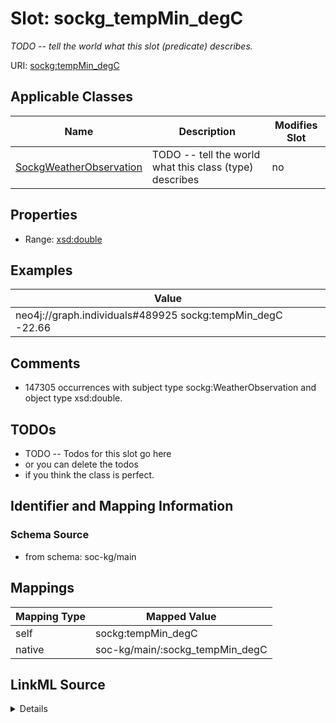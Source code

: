 

# Slot: sockg_tempMin_degC


_TODO -- tell the world what this slot (predicate) describes._





URI: [sockg:tempMin_degC](http://www.semanticweb.org/sockg/ontologies/2024/0/soil-carbon-ontology/tempMin_degC)



<!-- no inheritance hierarchy -->





## Applicable Classes

| Name | Description | Modifies Slot |
| --- | --- | --- |
| [SockgWeatherObservation](../classes/SockgWeatherObservation.md) | TODO -- tell the world what this class (type) describes |  no  |







## Properties

* Range: [xsd:double](http://www.w3.org/2001/XMLSchema#double)






## Examples

| Value |
| --- |
| neo4j://graph.individuals#489925 sockg:tempMin_degC -22.66 |

## Comments

* 147305 occurrences with subject type sockg:WeatherObservation and object type xsd:double.

## TODOs

* TODO -- Todos for this slot go here
* or you can delete the todos
* if you think the class is perfect.

## Identifier and Mapping Information







### Schema Source


* from schema: soc-kg/main




## Mappings

| Mapping Type | Mapped Value |
| ---  | ---  |
| self | sockg:tempMin_degC |
| native | soc-kg/main/:sockg_tempMin_degC |




## LinkML Source

<details>
```yaml
name: sockg_tempMin_degC
description: TODO -- tell the world what this slot (predicate) describes.
todos:
- TODO -- Todos for this slot go here
- or you can delete the todos
- if you think the class is perfect.
comments:
- 147305 occurrences with subject type sockg:WeatherObservation and object type xsd:double.
examples:
- value: neo4j://graph.individuals#489925 sockg:tempMin_degC -22.66
from_schema: soc-kg/main
rank: 1000
slot_uri: sockg:tempMin_degC
alias: sockg_tempMin_degC
domain_of:
- sockg_WeatherObservation
range: double

```
</details>